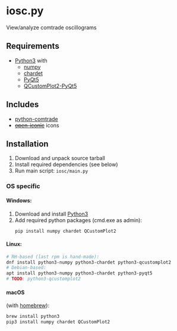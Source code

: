 # iosc.py

View/analyze comtrade oscillograms

## Requirements
- [Python3](https://www.python.org/) with
  - [numpy](https://numpy.org/)
  - [chardet](https://github.com/chardet/chardet)
  - [PyQt5](https://www.riverbankcomputing.com/software/pyqt/)
  - [QCustomPlot2-PyQt5](https://pypi.org/project/QCustomPlot2/)

## Includes
- [python-comtrade](https://github.com/dparrini/python-comtrade)
- [~~open-iconic~~](https://github.com/iconic/open-iconic) icons

## Installation

1. Download and unpack source tarball
2. Install required dependencies (see below)
3. Run main script: `iosc/main.py`

### OS specific
#### Windows:

1. Download and install [Python3](https://www.python.org/downloads/windows/)
2. Add required python packages (cmd.exe as admin):
   ```shell
   pip install numpy chardet QCustomPlot2
   ```

#### Linux:
```bash
# RH-based (last rpm is hand-made):
dnf install python3-numpy python3-chardet python3-qcustomplot2
# Debian-based:
apt install python3-numpy python3-chardet python3-pyqt5
# TODO: python3-qcustomplot2
```

#### macOS
(with [homebrew](https://brew.sh/)):
```bash
brew install python3
pip3 install numpy chardet QCustomPlot2
```
